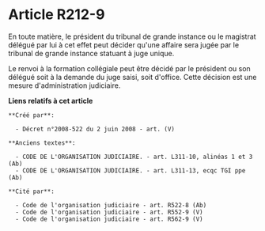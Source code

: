 # Article R212-9

En toute matière, le président du tribunal de grande instance ou le magistrat délégué par lui à cet effet peut décider qu'une
affaire sera jugée par le tribunal de grande instance statuant à juge unique.

Le renvoi à la formation collégiale peut être décidé par le président ou son délégué soit à la demande du juge saisi, soit
d'office. Cette décision est une mesure d'administration judiciaire.

**Liens relatifs à cet article**

	**Créé par**:

	  - Décret n°2008-522 du 2 juin 2008 - art. (V)

	**Anciens textes**:

	  - CODE DE L'ORGANISATION JUDICIAIRE. - art. L311-10, alinéas 1 et 3 (Ab)
	  - CODE DE L'ORGANISATION JUDICIAIRE. - art. L311-13, ecqc TGI ppe (Ab)

	**Cité par**:

	  - Code de l'organisation judiciaire - art. R522-8 (Ab)
	  - Code de l'organisation judiciaire - art. R552-9 (V)
	  - Code de l'organisation judiciaire - art. R562-9 (V)
